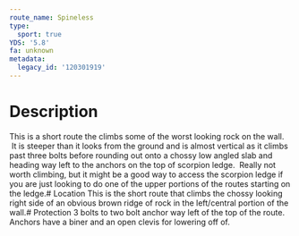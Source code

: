 ```yaml
---
route_name: Spineless
type:
  sport: true
YDS: '5.8'
fa: unknown
metadata:
  legacy_id: '120301919'
---
```

# Description
This is a short route the climbs some of the worst looking rock on the wall.  It is steeper than it looks from the ground and is almost vertical as it climbs past three bolts before rounding out onto a chossy low angled slab and heading way left to the anchors on the top of scorpion ledge.  Really not worth climbing, but it might be a good way to access the scorpion ledge if you are just looking to do one of the upper portions of the routes starting on the ledge.# Location
This is the short route that climbs the chossy looking right side of an obvious brown ridge of rock in the left/central portion of the wall.# Protection
3 bolts to two bolt anchor way left of the top of the route.  Anchors have a biner and an open clevis for lowering off of.